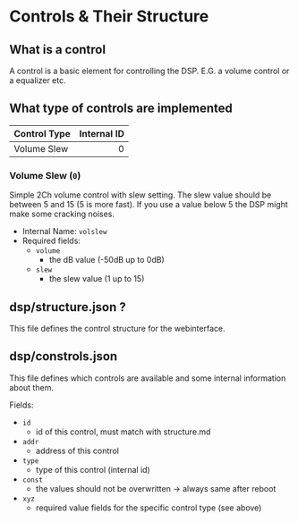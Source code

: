 # Controls & Their Structure

## What is a control
A control is a basic element for controlling the DSP. E.G. a volume control or a equalizer etc.

## What type of controls are implemented

| Control Type | Internal ID |
|--------------|------------:|
| Volume Slew  | 0           |

### Volume Slew (`0`)
Simple 2Ch volume control with slew setting. The slew value should be between 5 and 15 (5 is more fast). If you use a value below 5 the DSP might make some cracking noises.

* Internal Name: `volslew`
* Required fields:
    * `volume`
        * the dB value (-50dB up to 0dB)
    * `slew`
        * the slew value (1 up to 15)


## dsp/structure.json ?
This file defines the control structure for the webinterface.

## dsp/constrols.json
This file defines which controls are available and some internal information about them.

Fields:
* `id`
    * id of this control, must match with structure.md
* `addr`
    * address of this control
* `type`
    * type of this control (internal id)
* `const`
    * the values should not be overwritten -> always same after reboot
* `xyz`
    * required value fields for the specific control type (see above)